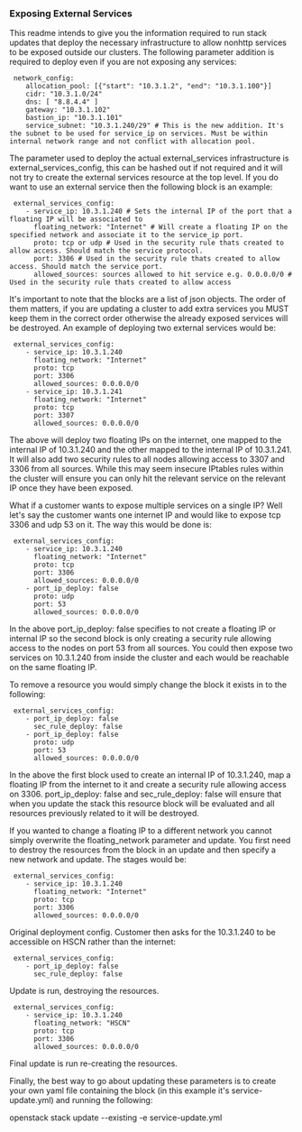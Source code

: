 ### Exposing External Services

This readme intends to give you the information required to run stack updates that deploy the necessary infrastructure to allow nonhttp services to be exposed outside our clusters. The following parameter addition is required to deploy even if you are not exposing any services:

```
 network_config:
    allocation_pool: [{"start": "10.3.1.2", "end": "10.3.1.100"}]
    cidr: "10.3.1.0/24"
    dns: [ "8.8.4.4" ]
    gateway: "10.3.1.102"
    bastion_ip: "10.3.1.101"
    service_subnet: "10.3.1.240/29" # This is the new addition. It's the subnet to be used for service_ip on services. Must be within internal network range and not conflict with allocation pool.
```

The parameter used to deploy the actual external_services infrastructure is external_services_config, this can be hashed out if not required and it will not try to create the external services resource at the top level. If you do want to use an external service then the following block is an example:

```
 external_services_config:
    - service_ip: 10.3.1.240 # Sets the internal IP of the port that a floating IP will be associated to  
      floating_network: "Internet" # Will create a floating IP on the specified network and associate it to the service_ip port.
      proto: tcp or udp # Used in the security rule thats created to allow access. Should match the service protocol.
      port: 3306 # Used in the security rule thats created to allow access. Should match the service port.
      allowed_sources: sources allowed to hit service e.g. 0.0.0.0/0 # Used in the security rule thats created to allow access
```

It's important to note that the blocks are a list of json objects. The order of them matters, if you are updating a cluster to add extra services you MUST keep them in the correct order otherwise the already exposed services will be destroyed. An example of deploying two external services would be:

```
 external_services_config:
    - service_ip: 10.3.1.240 
      floating_network: "Internet"
      proto: tcp
      port: 3306
      allowed_sources: 0.0.0.0/0
    - service_ip: 10.3.1.241
      floating_network: "Internet"
      proto: tcp
      port: 3307
      allowed_sources: 0.0.0.0/0
```

The above will deploy two floating IPs on the internet, one mapped to the internal IP of 10.3.1.240 and the other mapped to the internal IP of 10.3.1.241. It will also add two security rules to all nodes allowing access to 3307 and 3306 from all sources. While this may seem insecure IPtables rules within the cluster will ensure you can only hit the relevant service on the relevant IP once they have been exposed.

What if a customer wants to expose multiple services on a single IP? Well let's say the customer wants one internet IP and would like to expose tcp 3306 and udp 53 on it. The way this would be done is:

```
 external_services_config:
    - service_ip: 10.3.1.240 
      floating_network: "Internet"
      proto: tcp
      port: 3306
      allowed_sources: 0.0.0.0/0
    - port_ip_deploy: false
      proto: udp
      port: 53
      allowed_sources: 0.0.0.0/0
```

In the above port_ip_deploy: false specifies to not create a floating IP or internal IP so the second block is only creating a security rule allowing access to the nodes on port 53 from all sources. You could then expose two services on 10.3.1.240 from inside the cluster and each would be reachable on the same floating IP.

To remove a resource you would simply change the block it exists in to the following:

```
 external_services_config:
    - port_ip_deploy: false
      sec_rule_deploy: false
    - port_ip_deploy: false
      proto: udp
      port: 53
      allowed_sources: 0.0.0.0/0
```

In the above the first block used to create an internal IP of 10.3.1.240, map a floating IP from the internet to it and create a security rule allowing access on 3306. port_ip_deploy: false and sec_rule_deploy: false will ensure that when you update the stack this resource block will be evaluated and all resources previously related to it will be destroyed.

If you wanted to change a floating IP to a different network you cannot simply overwrite the floating_network parameter and update. You first need to destroy the resources from the block in an update and then specify a new network and update. The stages would be:

```
 external_services_config:
    - service_ip: 10.3.1.240 
      floating_network: "Internet"
      proto: tcp
      port: 3306
      allowed_sources: 0.0.0.0/0
```

Original deployment config. Customer then asks for the 10.3.1.240 to be accessible on HSCN rather than the internet:

```
 external_services_config:
    - port_ip_deploy: false
      sec_rule_deploy: false
```

Update is run, destroying the resources.

```
 external_services_config:
    - service_ip: 10.3.1.240 
      floating_network: "HSCN"
      proto: tcp
      port: 3306
      allowed_sources: 0.0.0.0/0
```

Final update is run re-creating the resources.

Finally, the best way to go about updating these parameters is to create your own yaml file containing the block (in this example it's service-update.yml) and running the following:

openstack stack update <stack> --existing -e service-update.yml
